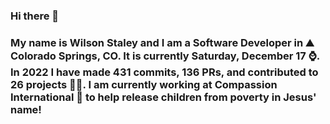 ### Hi there 👋

### My name is Wilson Staley and I am a Software Developer in ⛰ Colorado Springs, CO.  It is currently Saturday, December 17 ⌚. In 2022 I have made 431 commits, 136 PRs, and contributed to 26 projects 👨‍💻. I am currently working at Compassion International 🏢 to help release children from poverty in Jesus' name!